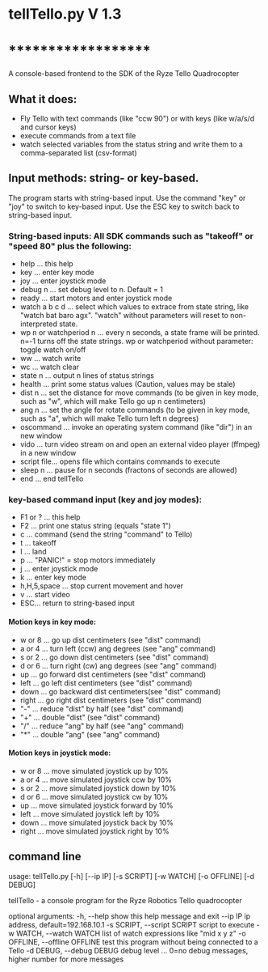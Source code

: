# tellTello.py V 1.3
# ******************

A console-based frontend to the SDK of the Ryze Tello Quadrocopter

## What it does:
* Fly Tello with text commands (like "ccw 90") or with keys (like w/a/s/d and cursor keys)
* execute commands from a text file
* watch selected variables from the status string and write them to a comma-separated list (csv-format)

## Input methods: string- or key-based.
The program starts with string-based input. Use the command "key" or "joy" to switch to key-based input.
Use the ESC key to switch back to string-based input.

### String-based inputs: All SDK commands such as "takeoff" or "speed 80" plus the following:
* help    ... this help
* key     ... enter key mode
* joy     ... enter joystick mode
* debug n ... set debug level to n. Default = 1
* ready   ... start motors and enter joystick mode
* watch a b c d ... select which values to extrace from state string, like "watch bat baro agx". "watch" without parameters will reset to non-interpreted state.
* wp n or watchperiod n ... every n seconds, a state frame will be printed. n=-1 turns off the state strings.
  wp or watchperiod without parameter: toggle watch on/off
* ww      ... watch write
* wc      ... watch clear
* state n ... output n lines of status strings
* health  ... print some status values (Caution, values may be stale)
* dist  n ... set the distance for move commands (to be given in key mode, such as "w", which will make Tello go up n centimeters)
* ang   n ... set the angle for rotate commands (to be given in key mode, such as "a", which will make Tello turn left n degrees)
* oscommand ... invoke an operating system command (like "dir") in an new window
* vido      ... turn video stream on and open an external video player (ffmpeg) in a new window
* script file... opens file which contains commands to execute
* sleep n ... pause for n seconds (fractons of seconds are allowed)
* end     ... end tellTello

### key-based command input (key and joy modes):
* F1 or ? ... this help
* F2 ... print one status string (equals "state 1")
* c  ... command (send the string "command" to Tello)
* t  ... takeoff
* l  ... land
* p  ... "PANIC!" = stop motors immediately
* j  ... enter joystick mode
* k  ... enter key mode
* h,H,5,space ... stop current movement and hover
* v  ... start video
* ESC... return to string-based input
#### Motion keys in key mode:
* w or 8 ... go up dist centimeters      (see "dist" command)
* a or 4 ... turn left (ccw) ang degrees (see "ang"  command)
* s or 2 ... go down dist centimeters    (see "dist" command)
* d or 6 ... turn right (cw) ang degrees (see "ang"  command)
*  up     ... go forward dist centimeters (see "dist" command)
*  left   ... go left dist centimeters    (see "dist" command)
*  down   ... go backward dist centimeters(see "dist" command)
*  right  ... go right dist centimeters   (see "dist" command)
*  "-"  ... reduce "dist" by half         (see "dist" command)
*  "+"  ... double "dist"                 (see "dist" command)
*  "/"  ... reduce "ang" by half          (see "ang" command)
*  "*"  ... double "ang"                  (see "ang" command)
#### Motion keys  in joystick mode:
* w or 8 ... move simulated joystick up by 10%
* a or 4 ... move simulated joystick ccw by 10%
* s or 2 ... move simulated joystick down by 10%
* d or 6 ... move simulated joystick cw by 10%
* up     ... move simulated joystick forward by 10%
* left   ... move simulated joystick left by 10%
* down   ... move simulated joystick back by 10%
* right  ... move simulated joystick right by 10%

## command line
usage: tellTello.py [-h] [--ip IP] [-s SCRIPT] [-w WATCH] [-o OFFLINE]
                    [-d DEBUG]

tellTello - a console program for the Ryze Robotics Tello quadrocopter

optional arguments:
  -h, --help            show this help message and exit
  --ip IP               ip address, default=192.168.10.1
  -s SCRIPT, --script SCRIPT
                        script to execute
  -w WATCH, --watch WATCH
                        list of watch expressions like "mid x y z"
  -o OFFLINE, --offline OFFLINE
                        test this program without being connected to a Tello
  -d DEBUG, --debug DEBUG
                        debug level ... 0=no debug messages, higher number for
                        more messages
